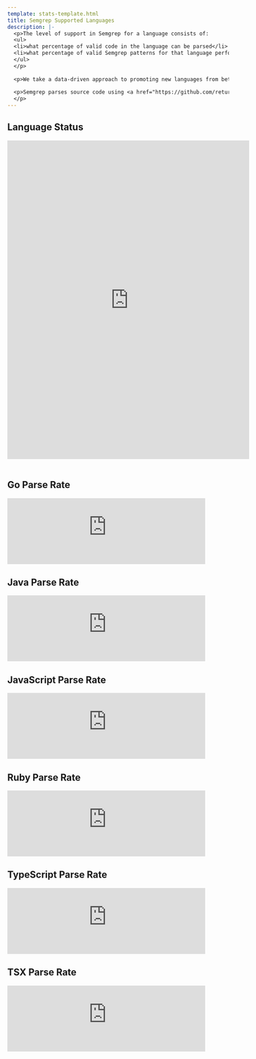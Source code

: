 ```yaml
---
template: stats-template.html
title: Semgrep Supported Languages
description: |-
  <p>The level of support in Semgrep for a language consists of:
  <ul>
  <li>what percentage of valid code in the language can be parsed</li>
  <li>what percentage of valid Semgrep patterns for that language perform as expected</li>
  </ul>
  </p>
  
  <p>We take a data-driven approach to promoting new languages from beta to alpha to generally available (GA). Parse rates are calculated and updated daily. The parse rates below are based on a large set of open-source repositories and are also used to validate Semgrep’s performance.</p>
  
  <p>Semgrep parses source code using <a href="https://github.com/returntocorp/pfff/" target="_blank" rel="noopener">pfff</a>, a set of tools and APIs to perform static analysis, code visualizations, code navigations, or style-preserving source-to-source transformations such as refactorings on source code, and <a href="https://tree-sitter.github.io/tree-sitter/" target="_blank" rel="noopener">Tree-sitter</a>, a parser generator tool and an incremental parsing library.
  </p>
---
```


<div class="languages-table">
  <h2>Language Status</h2>
  <iframe width="550" height="725" border=0 frameBorder=0 src="https://dashboard.semgrep.dev/languages/table"></iframe>
</div>
<br/>

<div class="lang-container">
  <h2>Go Parse Rate</h2>
  <iframe width="450" height="150" frameBorder="0" src="https://dashboard.semgrep.dev/metric/semgrep.core.go.parse.pct/number"></iframe>
</div>

<div class="lang-container">
  <h2>Java Parse Rate</h2>
  <iframe width="450" height="150" frameBorder="0" src="https://dashboard.semgrep.dev/metric/semgrep.core.java.parse.pct/number"></iframe>
</div>

<div class="lang-container">
  <h2>JavaScript Parse Rate</h2>
  <iframe width="450" height="150" frameBorder="0" src="https://dashboard.semgrep.dev/metric/semgrep.core.javascript.parse.pct/number"></iframe>
</div>

<div class="lang-container">
  <h2>Ruby Parse Rate</h2>
  <iframe width="450" height="150" frameBorder="0" src="https://dashboard.semgrep.dev/metric/semgrep.core.ruby.parse.pct/number"></iframe>
</div>

<div class="lang-container">
  <h2>TypeScript Parse Rate</h2>
  <iframe width="450" height="150" frameBorder="0" src="https://dashboard.semgrep.dev/metric/semgrep.core.typescript.parse.pct/number"></iframe>
</div>

<div class="lang-container">
  <h2>TSX Parse Rate</h2>
  <iframe width="450" height="150" frameBorder="0" src="https://dashboard.semgrep.dev/metric/semgrep.core.tsx.parse.pct/number"></iframe>
</div>
